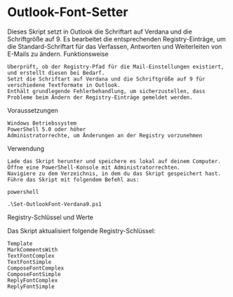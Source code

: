 # Outlook-Font-Setter
Dieses Skript setzt in Outlook die Schriftart auf Verdana und die Schriftgröße auf 9. Es bearbeitet die entsprechenden Registry-Einträge, um die Standard-Schriftart für das Verfassen, Antworten und Weiterleiten von E-Mails zu ändern.
Funktionsweise

    Überprüft, ob der Registry-Pfad für die Mail-Einstellungen existiert, und erstellt diesen bei Bedarf.
    Setzt die Schriftart auf Verdana und die Schriftgröße auf 9 für verschiedene Textformate in Outlook.
    Enthält grundlegende Fehlerbehandlung, um sicherzustellen, dass Probleme beim Ändern der Registry-Einträge gemeldet werden.

Voraussetzungen

    Windows Betriebssystem
    PowerShell 5.0 oder höher
    Administratorrechte, um Änderungen an der Registry vorzunehmen

Verwendung

    Lade das Skript herunter und speichere es lokal auf deinem Computer.
    Öffne eine PowerShell-Konsole mit Administratorrechten.
    Navigiere zu dem Verzeichnis, in dem du das Skript gespeichert hast.
    Führe das Skript mit folgendem Befehl aus:

    powershell

    .\Set-OutlookFont-Verdana9.ps1

Registry-Schlüssel und Werte

Das Skript aktualisiert folgende Registry-Schlüssel:

    Template
    MarkCommentsWith
    TextFontComplex
    TextFontSimple
    ComposeFontComplex
    ComposeFontSimple
    ReplyFontComplex
    ReplyFontSimple
